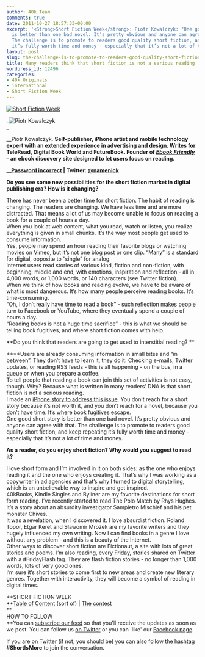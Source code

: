 ```yaml
---
author: 40k Team
comments: true
date: 2011-10-27 18:57:33+00:00
excerpt: '<Strong>Short Fiction Week</strong>: Piotr Kowalczyk: "One good short story
  is better than one bad novel. It’s pretty obvious and anyone can agree with that.
  The challenge is to promote to readers good quality short fiction, and keep repeating
  it’s fully worth time and money - especially that it’s not a lot of time and money."'
layout: post
slug: the-challenge-is-to-promote-to-readers-good-quality-short-fiction
title: Many readers think that short fiction is not a serious reading
wordpress_id: 12496
categories:
- 40k Originals
- international
- Short Fiction Week
---
```


[![Short Fiction Week](http://www.40kbooks.com/wp-content/uploads/SFWlogolungo.jpg)](http://www.40kbooks.com/?page_id=12346)

_![Piotr Kowalczyk](http://www.40kbooks.com/wp-content/uploads/SFW_Piotr.jpg)  
_

__Piotr Kowalczyk. __Self-publisher, iPhone artist and mobile technology expert with an extended experience in advertising and design. Writes for TeleRead, Digital Book World and FutureBook. Founder of _[_Ebook Friendly_](http://ebookfriendly.com/)_ – an ebook discovery site designed to let users focus on reading.__

____[Password incorrect](http://www.passwordincorrect.com/) | Twitter: [@namenick](https://twitter.com/#!/namenick)__

**Do you see some new possibilities for the short fiction market in digital publishing era? How is it changing?**

There has never been a better time for short fiction. The habit of reading is changing. The readers are changing. We have less time and are more distracted. That means a lot of us may become unable to focus on reading a book for a couple of hours a day.  
When you look at web content, what you read, watch or listen, you realize everything is given in small chunks. It’s the way most people get used to consume information.  
Yes, people may spend an hour reading their favorite blogs or watching movies on Vimeo, but it’s not one blog post or one clip. “Many” is a standard for digital, opposite to “single” for analog.  
Internet users read stories of various kind, fiction and non-fiction, with beginning, middle and end, with emotions, inspiration and reflection - all in 4,000 words, or 1,000 words, or 140 characters (see Twitter fiction).  
When we think of how books and reading evolve, we have to be aware of what is most dangerous. It’s how many people perceive reading books. It’s time-consuming.  
“Oh, I don’t really have time to read a book” - such reflection makes people turn to Facebook or YouTube, where they eventually spend a couple of hours a day.  
“Reading books is not a huge time sacrifice” - this is what we should be telling book fugitives, and where short fiction comes with help.

**Do you think that readers are going to get used to interstitial reading? **

****Users are already consuming information in small bites and “in between”. They don’t have to learn it, they do it. Checking e-mails, Twitter updates, or reading RSS feeds - this is all happening - on the bus, in a queue or when you prepare a coffee.  
To tell people that reading a book can join this set of activities is not easy, though. Why? Because what is written in many readers’ DNA is that short fiction is not a serious reading.  
I made an [iPhone story to address this issue](http://1picstory.passwordincorrect.com/1picstory-i-dont-read-short-stories). You don’t reach for a short story because it’s not worth it, and you don’t reach for a novel, because you don’t have time. It’s where book fugitives escape.  
One good short story is better than one bad novel. It’s pretty obvious and anyone can agree with that. The challenge is to promote to readers good quality short fiction, and keep repeating it’s fully worth time and money - especially that it’s not a lot of time and money.

**As a reader, do you enjoy short fiction? Why would you suggest to read it?**

I love short form and I’m involved in it on both sides: as the one who enjoys reading it and the one who enjoys creating it. That’s why I was working as a copywriter in ad agencies and that’s why I turned to digital storytelling, which is an unbelievable way to inspire and get inspired.  
40kBooks, Kindle Singles and Byliner are my favorite destinations for short form reading. I’ve recently started to read The Polo Match by Rhys Hughes. It’s a story about an absurdity investigator Sampietro Mischief and his pet monster Chives.  
It was a revelation, when I discovered it. I love absurdist fiction. Roland Topor, Etgar Keret and Sławomir Mrożek are my favorite writers and they hugely influenced my own writing. Now I can find books in a genre I love without any problem - and this is a beauty of the Internet.  
Other ways to discover short fiction are Fictionaut, a site with lots of great stories and poems. I’m also reading, every Friday, stories shared on Twitter with a #FridayFlash tag. They are flash fiction stories - no longer than 1,000 words, lots of very good ones.  
I’m sure it’s short stories to come first to new areas and create new literary genres. Together with interactivity, they will become a symbol of reading in digital times.

**SHORT FICTION WEEK  
**[Table of Content](http://www.40kbooks.com/?page_id=12346) (sort of) | [The contest](http://www.40kbooks.com/?p=12310)  
**  
HOW TO FOLLOW  
**You can [subscribe our feed](feed://www.40kbooks.com/?feed=rss2) so that you'll receive the updates as soon as we post. You can follow us [on Twitter](http://twitter.com/#!/40kBooks) or you can 'like' our [Facebook page](http://www.facebook.com/40kbooks).

If you are on Twitter (if not, you should be) you can also follow the hashtag **#ShortIsMore** to join the conversation.
